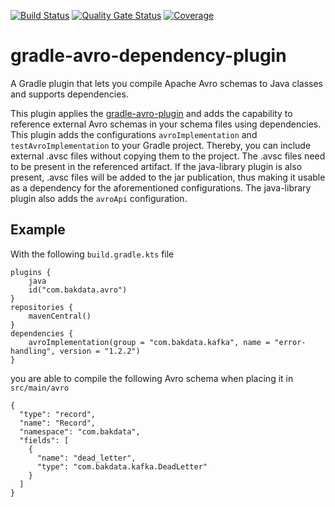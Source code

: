 [![Build Status](https://dev.azure.com/bakdata/public/_apis/build/status/bakdata.gradle-avro-dependency-plugin?repoName=bakdata%2Fgradle-avro-dependency-plugin&branchName=main)](https://dev.azure.com/bakdata/public/_build/latest?definitionId=29&repoName=bakdata%2Fgradle-avro-dependency-plugin&branchName=main)
[![Quality Gate Status](https://sonarcloud.io/api/project_badges/measure?project=com.bakdata.gradle%3Agradle-avro-dependency-plugin&metric=alert_status)](https://sonarcloud.io/summary/new_code?id=com.bakdata.gradle%3Agradle-avro-dependency-plugin)
[![Coverage](https://sonarcloud.io/api/project_badges/measure?project=com.bakdata.gradle%3Agradle-avro-dependency-plugin&metric=coverage)](https://sonarcloud.io/summary/new_code?id=com.bakdata.gradle%3Agradle-avro-dependency-plugin)

# gradle-avro-dependency-plugin
A Gradle plugin that lets you compile Apache Avro schemas to Java classes and supports dependencies.

This plugin applies the [gradle-avro-plugin](https://github.com/davidmc24/gradle-avro-plugin)
and adds the capability to reference external Avro schemas in your schema files using dependencies.
This plugin adds the configurations `avroImplementation` and `testAvroImplementation` to your Gradle project.
Thereby, you can include external .avsc files without copying them to the project.
The .avsc files need to be present in the referenced artifact.
If the java-library plugin is also present, .avsc files will be added to the jar publication,
thus making it usable as a dependency for the aforementioned configurations.
The java-library plugin also adds the `avroApi` configuration.

## Example
With the following `build.gradle.kts` file
```
plugins {
    java
    id("com.bakdata.avro")
}
repositories {
    mavenCentral()
}
dependencies {
    avroImplementation(group = "com.bakdata.kafka", name = "error-handling", version = "1.2.2")
}
```
you are able to compile the following Avro schema when placing it in `src/main/avro`
```
{
  "type": "record",
  "name": "Record",
  "namespace": "com.bakdata",
  "fields": [
    {
      "name": "dead_letter",
      "type": "com.bakdata.kafka.DeadLetter"
    }
  ]
}
```